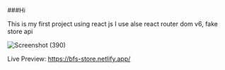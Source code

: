 ###Hi

This is my first project using react js I use alse react router dom v6, fake store api

![Screenshot (390)](https://user-images.githubusercontent.com/98649110/229203754-5ca010af-c8db-4949-a0a5-08f607b7e53e.png)

Live Preview: https://bfs-store.netlify.app/
